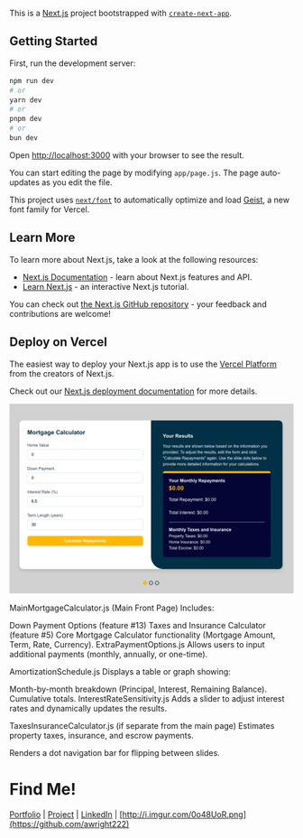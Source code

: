 This is a [Next.js](https://nextjs.org) project bootstrapped with [`create-next-app`](https://github.com/vercel/next.js/tree/canary/packages/create-next-app).

## Getting Started

First, run the development server:

```bash
npm run dev
# or
yarn dev
# or
pnpm dev
# or
bun dev
```

Open [http://localhost:3000](http://localhost:3000) with your browser to see the result.

You can start editing the page by modifying `app/page.js`. The page auto-updates as you edit the file.

This project uses [`next/font`](https://nextjs.org/docs/app/building-your-application/optimizing/fonts) to automatically optimize and load [Geist](https://vercel.com/font), a new font family for Vercel.

## Learn More

To learn more about Next.js, take a look at the following resources:

- [Next.js Documentation](https://nextjs.org/docs) - learn about Next.js features and API.
- [Learn Next.js](https://nextjs.org/learn) - an interactive Next.js tutorial.

You can check out [the Next.js GitHub repository](https://github.com/vercel/next.js) - your feedback and contributions are welcome!

## Deploy on Vercel

The easiest way to deploy your Next.js app is to use the [Vercel Platform](https://vercel.com/new?utm_medium=default-template&filter=next.js&utm_source=create-next-app&utm_campaign=create-next-app-readme) from the creators of Next.js.

Check out our [Next.js deployment documentation](https://nextjs.org/docs/app/building-your-application/deploying) for more details.

![Mortgage Calculator](mortgage_calculator.png)


MainMortgageCalculator.js (Main Front Page)
Includes:

Down Payment Options (feature #13)
Taxes and Insurance Calculator (feature #5)
Core Mortgage Calculator functionality (Mortgage Amount, Term, Rate, Currency).
ExtraPaymentOptions.js
Allows users to input additional payments (monthly, annually, or one-time).

AmortizationSchedule.js
Displays a table or graph showing:

Month-by-month breakdown (Principal, Interest, Remaining Balance).
Cumulative totals.
InterestRateSensitivity.js
Adds a slider to adjust interest rates and dynamically updates the results.

TaxesInsuranceCalculator.js (if separate from the main page)
Estimates property taxes, insurance, and escrow payments.

Renders a dot navigation bar for flipping between slides.

# Find Me!
[Portfolio](https://www.alexwrightportfolio.com/)  | [Project](https://mortgage-calculator-beige-nine.vercel.app/)  | [LinkedIn](www.linkedin.com/in/alexgwright2)  | [http://i.imgur.com/0o48UoR.png](https://github.com/awright222)